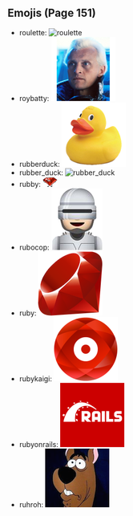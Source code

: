 
## Emojis (Page 151)

* roulette: ![roulette](output/roulette)
* roybatty: ![roybatty](output/roybatty.png)
* rubberduck: ![rubberduck](output/rubberduck.png)
* rubber_duck: ![rubber_duck](output/rubber_duck)
* rubby: ![rubby](output/rubby.png)
* rubocop: ![rubocop](output/rubocop.png)
* ruby: ![ruby](output/ruby.png)
* rubykaigi: ![rubykaigi](output/rubykaigi.png)
* rubyonrails: ![rubyonrails](output/rubyonrails.png)
* ruhroh: ![ruhroh](output/ruhroh.png)
